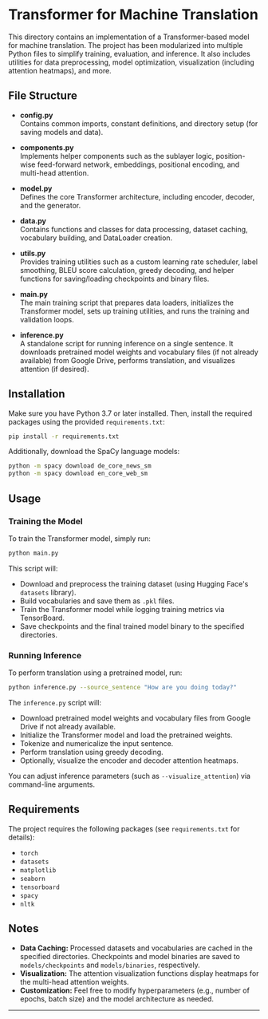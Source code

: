 # Transformer for Machine Translation

This directory contains an implementation of a Transformer-based model for machine translation. The project has been modularized into multiple Python files to simplify training, evaluation, and inference. It also includes utilities for data preprocessing, model optimization, visualization (including attention heatmaps), and more.

## File Structure

- **config.py**  
  Contains common imports, constant definitions, and directory setup (for saving models and data).

- **components.py**  
  Implements helper components such as the sublayer logic, position-wise feed-forward network, embeddings, positional encoding, and multi-head attention.

- **model.py**  
  Defines the core Transformer architecture, including encoder, decoder, and the generator.

- **data.py**  
  Contains functions and classes for data processing, dataset caching, vocabulary building, and DataLoader creation.

- **utils.py**  
  Provides training utilities such as a custom learning rate scheduler, label smoothing, BLEU score calculation, greedy decoding, and helper functions for saving/loading checkpoints and binary files.

- **main.py**  
  The main training script that prepares data loaders, initializes the Transformer model, sets up training utilities, and runs the training and validation loops.

- **inference.py**  
  A standalone script for running inference on a single sentence. It downloads pretrained model weights and vocabulary files (if not already available) from Google Drive, performs translation, and visualizes attention (if desired).

## Installation

Make sure you have Python 3.7 or later installed. Then, install the required packages using the provided `requirements.txt`:

```bash
pip install -r requirements.txt
```

Additionally, download the SpaCy language models:

```bash
python -m spacy download de_core_news_sm
python -m spacy download en_core_web_sm
```

## Usage

### Training the Model

To train the Transformer model, simply run:

```bash
python main.py
```

This script will:
- Download and preprocess the training dataset (using Hugging Face's `datasets` library).
- Build vocabularies and save them as `.pkl` files.
- Train the Transformer model while logging training metrics via TensorBoard.
- Save checkpoints and the final trained model binary to the specified directories.

### Running Inference

To perform translation using a pretrained model, run:

```bash
python inference.py --source_sentence "How are you doing today?"
```

The `inference.py` script will:
- Download pretrained model weights and vocabulary files from Google Drive if not already available.
- Initialize the Transformer model and load the pretrained weights.
- Tokenize and numericalize the input sentence.
- Perform translation using greedy decoding.
- Optionally, visualize the encoder and decoder attention heatmaps.

You can adjust inference parameters (such as `--visualize_attention`) via command-line arguments.

## Requirements

The project requires the following packages (see `requirements.txt` for details):
- `torch`
- `datasets`
- `matplotlib`
- `seaborn`
- `tensorboard`
- `spacy`
- `nltk`

## Notes

- **Data Caching:** Processed datasets and vocabularies are cached in the specified directories. Checkpoints and model binaries are saved to `models/checkpoints` and `models/binaries`, respectively.
- **Visualization:** The attention visualization functions display heatmaps for the multi-head attention weights.
- **Customization:** Feel free to modify hyperparameters (e.g., number of epochs, batch size) and the model architecture as needed.

---